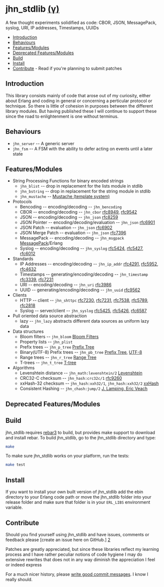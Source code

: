 jhn_stdlib [(γ)][5]
==========

A few thought experiments solidified as code: CBOR, JSON, MessagePack, syslog,
URI, IP addresses, Timestamps, UUIDs

  * [Introduction](#introduction)
  * [Behaviours](#behaviours)
  * [Features/Modules](#features)
  * [Deprecated Features/Modules](#deprecated)
  * [Build](#build)
  * [Install](#install)
  * [Contribute](#contribute) - Read if you're planning to submit patches

<a name='introduction'/>

Introduction
------------

This library consists mainly of code that arose out of my curiosity, either
about Erlang and coding in general or concerning a perticular protocol or
technique. So there is little of cohesion in purposes between the different
library modules. But having published these I will continue to support these
since the road to enlightenment is one without terminus.

Behaviours
--------

  * ```jhn_server``` -- A generic server
  * ```jhn_fsm``` -- A FSM with the ability to defer acting on events until
    a later state

<a name='features'/>

Features/Modules
--------

  * String Processing Functions for binary encoded strings
    * ```jhn_blist``` -- drop in replacement for the lists module in stdlib
    * ```jhn_bstring``` -- drop in replacement for the string module in stdlib
    * ```jhn_mustache``` -- [Mustache (template system)][37]
  * Protocols
    * Bencoding -- encoding/decoding -- ```jhn_bencoding```
    * CBOR -- encoding/decoding -- ```jhn_cbor``` [rfc8949][43], [rfc9542][44]
    * JSON  -- encoding/decoding -- ```jhn_json``` [rfc8259][30]
    * JSON Pointer -- encoding/decoding/evaluation -- ```jhn_json``` [rfc6901][8]
    * JSON Patch -- evaluation -- ```jhn_json``` [rfc6902][31]
    * JSON Merge Patch  -- evaluation -- ```jhn_json``` [rfc7396][32]
    * MessagePack -- encoding/decoding -- ```jhn_msgpack``` [MessagePack][12]/Erlang
    * Syslog -- encoding/decoding  -- ```jhn_syslog``` [rfc5424][13], [rfc5427][14], [rfc6012][29]
  * Standards
    * IP Addresses -- encoding/decoding -- ```jhn_ip_addr``` [rfc4291][16], [rfc5952][17], [rfc4632][18]
    * Timestamps -- generating/encoding/decoding -- ```jhn_timestamp``` [rfc3339][19], [rfc7231][21]
    * URI -- encoding/decoding -- ```jhn_uri``` [rfc3986][15]
    * UUID -- generating/encoding/decoding -- ```jhn_uuid``` [rfc9562][42]
  * Clients
    * HTTP -- client -- ```jhn_shttpc``` [rfc7230][20], [rfc7231][21], [rfc7538][22], [rfc5789][23], [rfc2818][24]
    * Syslog -- server/client -- ```jhn_syslog``` [rfc5425][25], [rfc5426][26], [rfc6587][27]
  * Pull oriented data source abstraction
    * lazy -- ```jhn_lazy``` abstracts different data sources as uniform lazy data
  * Data structures
    * Bloom filters -- ```jhn_bloom``` [Bloom Filters][36]
    * Property lists -- ```jhn_plist```
    * Prefix trees -- ```jhn_p_tree``` [Prefix Tree][38]
    * Binary(UTF-8) Prefix trees -- ```jhn_pb_tree``` [Prefix Tree][38], [UTF-8][39]
    * Range trees -- ```jhn_r_tree``` [Range Tree][40]
    * T-trees -- ```jhn_t_tree``` [T-tree][41]
  * Algorithms
    * Levenshtein distance -- ```jhn_math:levenshtein/2``` [Levenshtein][35]
    * CRC32-C checksum -- ```jhn_hash:crc32c/1``` [rfc9260][33]
    * xxHash-32 checksum -- ```jhn_hash:xxh32/1```, ```jhn_hash:xxh32/2``` [xxHash][34]
    * Consistent Hashing -- ```jhn_chash:jump/2``` [J. Lamping, Eric Veach][28]

<a name='deprecated'/>

Deprecated Features/Modules
--------

<a name='build'/>

Build
-----

jhn_stdlib requires [rebar3][1] to build, but provides make support to download
and install rebar. To build jhn_stdlib, go to the jhn_stdlib directory and type:

```sh
make
```

To make sure jhn_stdlib works on your platform, run the tests:

```sh
make test
```

<a name='install'/>

Install
-------

If you want to install your own built version of jhn_stdlib add the ebin
directory to your Erlang code path or move the jhn_stdlib folder into your
release folder and make sure that folder is in your `ERL_LIBS`
environment variable.


<a name='contribute'/>

Contribute
----------

Should you find yourself using jhn_stdlib and have issues, comments or
feedback please [create an issue here on GitHub.] [2]

Patches are greatly appreciated, but since these libraries reflect my
learning process and I have rather peculiar notions of code hygiene
I may do extensive rewrites that does not in any way diminish the
appreciation I feel or indeed express

For a much nicer history, please [write good commit messages][4].
I know I really should.

  [1]: https://github.com/erlang/rebar3 "Rebar3 - A build tool for Erlang"
  [2]: http://github.com/JanHenryNystrom/jhn_stdlib/issues "jhn_stdlib issues"
  [4]: http://github.com/erlang/otp/wiki/Writing-good-commit-messages "Erlang/OTP commit messages"
  [5]: http://en.wikipedia.org/wiki/Software_release_life_cycle "Software release life cycle"
  [6]: http://www.ietf.org/rfc/rfc4627.txt "The application/json Media Type for JavaScript Object Notation (JSON)"
  [7]: http://www.ietf.org/rfc/rfc7159.txt "The JavaScript Object Notation (JSON) Data Interchange Format"
  [8]: http://www.ietf.org/rfc/rfc6901.txt "JavaScript Object Notation (JSON) Pointer"
  [10]: http://tools.ietf.org/id/draft-zyp-json-schema-04.txt "JSON Schema: core definitions and terminology"
  [11]: http://tools.ietf.org/id/draft-fge-json-schema-validation-00.txt "JSON Schema: interactive and non interactive validation"
  [12]: http://msgpack.org/ "An efficient binary serialization format"
  [13]: http://www.ietf.org/rfc/rfc5424.txt "The Syslog Protocol"
  [14]: http://www.ietf.org/rfc/rfc5427.txt "Textual Conventions for Syslog Management"
  [15]: http://www.ietf.org/rfc/rfc3986.txt "Uniform Resource Identifier (URI): Generic Syntax"
  [16]: http://www.ietf.org/rfc/rfc4291.txt "IP Version 6 Addressing Architecture"
  [17]: http://www.ietf.org/rfc/rfc5952.txt "A Recommendation for IPv6 Address Text Representation"
  [18]: http://www.ietf.org/rfc/rfc4632.txt "Classless Inter-domain Routing (CIDR): The Internet Address Assignment and Aggregation Plan"
  [19]: http://www.ietf.org/rfc/rfc3339.txt "Date and Time on the Internet: Timestamps"
  [20]: http://www.ietf.org/rfc/rfc7230.txt "Hypertext Transfer Protocol (HTTP/1.1): Message Syntax and Routing"
  [21]: http://www.ietf.org/rfc/rfc7231.txt "Hypertext Transfer Protocol (HTTP/1.1): Semantics and Content"
  [22]: http://www.ietf.org/rfc/rfc7538.txt "The Hypertext Transfer Protocol Status Code 308 (Permanent Redirect)"
  [23]: http://www.ietf.org/rfc/rfc5789.txt "PATCH Method for HTTP"
  [24]: http://www.ietf.org/rfc/rfc2818.txt "HTTP Over TLS (rfc2818)"
  [25]: http://www.ietf.org/rfc/rfc5425.txt "Transport Layer Security (TLS) Transport Mapping for Syslog"
  [26]: http://www.ietf.org/rfc/rfc5426.txt "Transmission of Syslog Messages over UDP"
  [27]: http://www.ietf.org/rfc/rfc6587.txt "Transmission of Syslog Messages over TCP"
  [28]: https://arxiv.org/ftp/arxiv/papers/1406/1406.2294.pdf "A Fast, Minimal Memory, Consistent Hash Algorithm, John Lamping, Eric Veach"
  [29]: http://www.ietf.org/rfc/rfc6012.txt "Datagram Transport Layer Security (DTLS) Transport Mapping for Syslog"
  [30]: http://www.ietf.org/rfc/rfc8259.txt "The JavaScript Object Notation (JSON) Data Interchange Format"
  [31]: http://www.ietf.org/rfc/rfc6902.txt "JavaScript Object Notation (JSON) Patch"
  [32]: http://www.ietf.org/rfc/rfc7396.txt "JSON Merge Patch"
  [33]: http://www.ietf.org/rfc/rfc9260.txt "[Castagnoli93] G. Castagnoli, S. Braeuer and M. Herrman \"Optimization of Cyclic Redundancy-Check Codes with 24 and 32 Parity Bits\", IEEE Transact. on Communications, Vol. 41, No. 6, June 1993."
  [34]: http://github.com/Cyan4973/xxHash "xxHash - Extremely fast hash algorithm"
  [35]: https://en.wikipedia.org/wiki/Levenshtein_distance "Levenshtein distance"
  [36]: https://en.wikipedia.org/wiki/Bloom_filter "Bloom filter"
  [37]: https://en.wikipedia.org/wiki/Mustache_(template_system) "Mustache (template system)"
  [38]: https://en.wikipedia.org/wiki/Trie "Trie"
  [39]: https://en.wikipedia.org/wiki/UTF-8 "UTF-8"
  [40]: https://en.wikipedia.org/wiki/Range_tree "Range tree"
  [41]: https://en.wikipedia.org/wiki/T-tree "T-tree"
  [42]: http://www.ietf.org/rfc/rfc9562.txt "Universally Unique IDentifiers (UUIDs)"
  [43]: http://www.ietf.org/rfc/rfc8949.txt "Concise Binary Object Representation (CBOR)"
  [44]: http://www.ietf.org/rfc/rfc9542.txt "IANA Considerations and IETF Protocol and Documentation Usage for IEEE 802 Parameters"